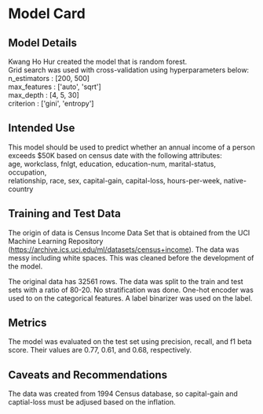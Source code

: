 # Model Card

## Model Details
Kwang Ho Hur created the model that is random forest.\
Grid search was used with cross-validation using hyperparameters below:\
n_estimators    : [200, 500]\
max_features    : ['auto', 'sqrt']\
max_depth       : [4, 5, 30]\
criterion       : ['gini', 'entropy']

## Intended Use
This model should be used to predict whether an annual income of a person exceeds $50K based on census date with the following attributes:\
age, workclass, fnlgt, education, education-num, marital-status, occupation, \
relationship, race, sex, capital-gain, capital-loss, hours-per-week, native-country

## Training and Test Data
The origin of data is Census Income Data Set that is obtained from the UCI Machine Learning Repository (https://archive.ics.uci.edu/ml/datasets/census+income). The data was messy including white spaces. This was cleaned before the development of the model.

The original data has 32561 rows. The data was split to the train and test sets with a ratio of 80-20. No stratification was done. One-hot encoder was used to on the categorical features. A label binarizer was used on the label.

## Metrics
The model was evaluated on the test set using precision, recall, and f1 beta score. Their values are 0.77, 0.61, and 0.68, respectively.


## Caveats and Recommendations
The data was created from 1994 Census database, so capital-gain and captial-loss must be adjused based on the inflation.